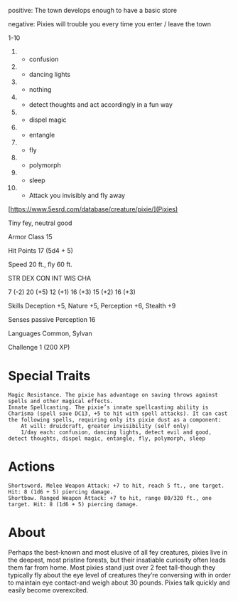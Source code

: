 positive: The town develops enough to have a basic store

negative: Pixies will trouble you every time you enter / leave the town

1-10

1. * confusion 
2. * dancing lights
3. * nothing
4. * detect thoughts and act accordingly in a fun way
5. * dispel magic
6. * entangle
7. * fly
8. * polymorph
9. * sleep
10. * Attack you invisibly and fly away


[https://www.5esrd.com/database/creature/pixie/](Pixies)

Tiny fey, neutral good

Armor Class 15

Hit Points 17 (5d4 + 5)

Speed 20 ft., fly 60 ft.

STR 	DEX 	CON 	INT 	WIS 	CHA

7 (-2) 	20 (+5) 	12 (+1) 	16 (+3) 	15 (+2) 	16 (+3)

Skills Deception +5, Nature +5, Perception +6, Stealth +9

Senses passive Perception 16

Languages Common, Sylvan

Challenge 1 (200 XP)

# Special Traits

    Magic Resistance. The pixie has advantage on saving throws against spells and other magical effects.
    Innate Spellcasting. The pixie’s innate spellcasting ability is Charisma (spell save DC13, +5 to hit with spell attacks). It can cast the following spells, requiring only its pixie dust as a component:
        At will: druidcraft, greater invisibility (self only)
        1/day each: confusion, dancing lights, detect evil and good, detect thoughts, dispel magic, entangle, fly, polymorph, sleep

# Actions

    Shortsword. Melee Weapon Attack: +7 to hit, reach 5 ft., one target. Hit: 8 (1d6 + 5) piercing damage.
    Shortbow. Ranged Weapon Attack: +7 to hit, range 80/320 ft., one target. Hit: 8 (1d6 + 5) piercing damage.

# About

Perhaps the best-known and most elusive of all fey creatures, pixies live in the deepest, most pristine forests, but their insatiable curiosity often leads them far from home. Most pixies stand just over 2 feet tall-though they typically fly about the eye level of creatures they’re conversing with in order to maintain eye contact-and weigh about 30 pounds. Pixies talk quickly and easily become overexcited.

